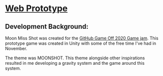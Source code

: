 # [Web Prototype](https://moggrat.itch.io/moon-miss-shot)

## Development Background:

Moon Miss Shot was created for the [GitHub Game Off 2020 Game jam](https://itch.io/jam/game-off-2020). This prototype game was created in Unity with some of the free time I've had in November.

The theme was MOONSHOT. This theme alongside other inspirations resulted in me developing a gravity system and the game around this system.

